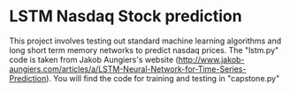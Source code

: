# LSTM Nasdaq Stock prediction

This project involves testing out standard machine learning algorithms and long short term memory networks to predict nasdaq prices. The "lstm.py" code is taken from Jakob Aungiers's website (http://www.jakob-aungiers.com/articles/a/LSTM-Neural-Network-for-Time-Series-Prediction). You will find the code for training and testing in "capstone.py"
